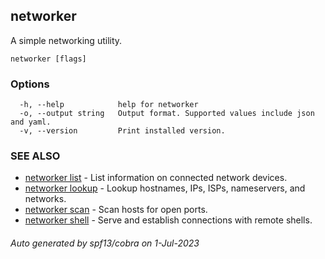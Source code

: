 ## networker

A simple networking utility.

```
networker [flags]
```

### Options

```
  -h, --help            help for networker
  -o, --output string   Output format. Supported values include json and yaml.
  -v, --version         Print installed version.
```

### SEE ALSO

* [networker list](networker_list.md)	 - List information on connected network devices.
* [networker lookup](networker_lookup.md)	 - Lookup hostnames, IPs, ISPs, nameservers, and networks.
* [networker scan](networker_scan.md)	 - Scan hosts for open ports.
* [networker shell](networker_shell.md)	 - Serve and establish connections with remote shells.

###### Auto generated by spf13/cobra on 1-Jul-2023
